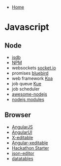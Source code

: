 
- [Home](https://github.com/mabotech/mabotree/blob/master/README.md)


# Javascript

## Node

- [jsdb](http://www.jsdb.io/)
- [NPM](https://www.npmjs.org/)
- websockets [socket.io](http://socket.io/)
- promises [bluebird](https://github.com/petkaantonov/bluebird)
- web framework [Koa](https://github.com/koajs/koa)
- job queue [Kue](https://github.com/LearnBoost/kue)
- job scheduler []()
- [awesome-nodejs](https://github.com/vndmtrx/awesome-nodejs)
- [nodejs modules](https://nodejsmodules.org/)


## Browser

- [AngularJS](https://angularjs.org/)
- [AngularUI](http://angular-ui.github.io/)
- [X-editable](http://vitalets.github.io/x-editable/)
- [Angular-xeditable](https://github.com/vitalets/angular-xeditable)
- [Hackathon Starter](https://github.com/sahat/hackathon-starter)
- [json-editor](https://github.com/jdorn/json-editor)
- [datatables](http://datatables.net/)